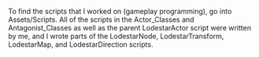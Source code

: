 To find the scripts that I worked on (gameplay programming), go into Assets/Scripts. All of the scripts in the Actor_Classes and Antagonist_Classes as well as the parent LodestarActor script were written by me, and I wrote parts of the LodestarNode, LodestarTransform, LodestarMap, and LodestarDirection scripts. 
